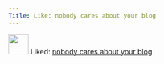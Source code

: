 ```yaml
---
Title: Like: nobody cares about your blog
---
```

<div class="u-author h-card">
<img src="https://static.lifeofpablo.com/pabs-cropped.jpg" class="u-photo" width="40">
Liked: <a class="u-like-of" href="https://alexsirac.com/nobody-cares-about-your-blog/"> nobody cares about your blog </a> </p>
</div>
